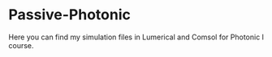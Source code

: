# Passive-Photonic
Here you can find my simulation files in Lumerical and Comsol for Photonic I course. 
